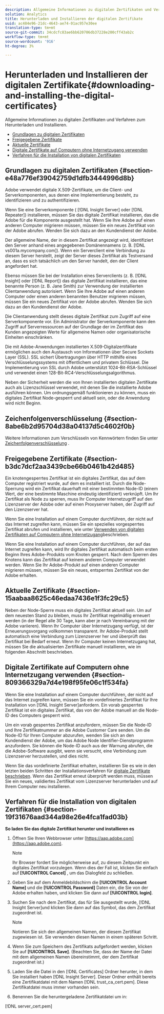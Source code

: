 ```yaml
---
description: Allgemeine Informationen zu digitalen Zertifikaten und Verfahren zum Herunterladen und Installieren.
solution: Analytics
title: Herunterladen und Installieren der digitalen Zertifikate
uuid: ac484e96-21dc-4643-ae74-01ac957e30ee
translation-type: tm+mt
source-git-commit: 34cdcfc83ae6bb620706db37228e200cff43ab2c
workflow-type: tm+mt
source-wordcount: '916'
ht-degree: 3%

---
```



# Herunterladen und Installieren der digitalen Zertifikate{#downloading-and-installing-the-digital-certificates}

Allgemeine Informationen zu digitalen Zertifikaten und Verfahren zum Herunterladen und Installieren.

* [Grundlagen zu digitalen Zertifikaten](../../../../../home/c-inst-svr/c-install-ins-svr/t-install-proc-inst-svr-dpu/c-dnld-dgtl-cert/c-dnld-dgtl-cert.md#section-e48a776ef39042759d1dfb3444996d8b)
* [Freigegebene Zertifikate](../../../../../home/c-inst-svr/c-install-ins-svr/t-install-proc-inst-svr-dpu/c-dnld-dgtl-cert/c-dnld-dgtl-cert.md#section-b3dc7dcf2aa3439cbe66b0461b42d485)
* [Aktuelle Zertifikate](../../../../../home/c-inst-svr/c-install-ins-svr/t-install-proc-inst-svr-dpu/c-dnld-dgtl-cert/c-dnld-dgtl-cert.md#section-15aabaa8625c46edaa7436e1f3fc29c5)
* [Digitale Zertifikate auf Computern ohne Internetzugang verwenden](../../../../../home/c-inst-svr/c-install-ins-svr/t-install-proc-inst-svr-dpu/c-dnld-dgtl-cert/c-dnld-dgtl-cert.md#section-809366329a7d4e198f95fe06c1f534fa)
* [Verfahren für die Installation von digitalen Zertifikaten](../../../../../home/c-inst-svr/c-install-ins-svr/t-install-proc-inst-svr-dpu/c-dnld-dgtl-cert/c-dnld-dgtl-cert.md#section-19f31676aad344a98e26e4fca1fad03b)

## Grundlagen zu digitalen Zertifikaten {#section-e48a776ef39042759d1dfb3444996d8b}

Adobe verwendet digitale X.509-Zertifikate, um die Client- und Serverkomponenten, aus denen eine Implementierung besteht, zu identifizieren und zu authentifizieren.

Wenn Sie eine Serverkomponente ( [!DNL Insight Server] oder [!DNL Repeater]) installieren, müssen Sie das digitale Zertifikat installieren, das die Adobe für die Komponente ausgestellt hat. Wenn Sie Ihre Adobe auf einen anderen Computer migrieren müssen, müssen Sie ein neues Zertifikat von der Adobe abrufen. Wenden Sie sich dazu an den Kundendienst der Adobe.

Der allgemeine Name, der in diesem Zertifikat angezeigt wird, identifiziert den Server anhand eines angegebenen Domänennamens (z. B. [!DNL vs001a.mycompany.com]). Wenn ein Serverclient eine Verbindung zu diesem Server herstellt, zeigt der Server dieses Zertifikat als Testversand an, dass es sich tatsächlich um den Server handelt, den der Client angefordert hat.

Ebenso müssen Sie bei der Installation eines Serverclients (z. B. [!DNL Insight] oder [!DNL Report]) das digitale Zertifikat installieren, das eine benannte Person (z. B. Jane Smith) zur Verwendung der installierten Clientanwendung autorisiert. Wenn Sie Ihre Adobe auf einen anderen Computer oder einen anderen benannten Benutzer migrieren müssen, müssen Sie ein neues Zertifikat von der Adobe abrufen. Wenden Sie sich dazu an den Kundendienst der Adobe.

Die Clientanwendung stellt dieses digitale Zertifikat zum Zugriff auf eine Serverkomponente vor. Ein Administrator der Serverkomponente kann den Zugriff auf Serverressourcen auf der Grundlage der im Zertifikat des Kunden angezeigten Werte für allgemeine Namen oder organisatorische Einheiten einschränken.

Die mit Adobe-Anwendungen installierten X.509-Digitalzertifikate ermöglichen auch den Austausch von Informationen über Secure Sockets Layer (SSL). SSL sichert Übertragungen über HTTP mithilfe eines Verschlüsselungssystems mit öffentlichem und privatem Schlüssel. Die Implementierung von SSL durch Adobe unterstützt 1024-Bit-RSA-Schlüssel und verwendet einen 128-Bit-RC4-Verschlüsselungsalgorithmus.

Neben der Sicherheit werden die von Ihnen installierten digitalen Zertifikate auch als Lizenzschlüssel verwendet, mit denen Sie die installierte Adobe ausführen können. Um ordnungsgemäß funktionieren zu können, muss ein digitales Zertifikat Node-gesperrt und aktuell sein, oder die Anwendung wird nicht Beginn.

## Zeichenfolgenverschlüsselung {#section-8abe6b2d95704d38a04137d5c4602f0b}

Weitere Informationen zum Verschlüsseln von Kennwörtern finden Sie unter [Zeichenfolgenverschlüsselung](../../../../../home/c-inst-svr/c-install-ins-svr/t-install-proc-inst-svr-dpu/c-dnld-dgtl-cert/string-encryption.md#concept-35da0b53650a4d7e82b240ad27f6d45a) .

## Freigegebene Zertifikate {#section-b3dc7dcf2aa3439cbe66b0461b42d485}

Ein knotengesperrtes Zertifikat ist ein digitales Zertifikat, das auf dem Computer registriert wurde, auf dem es installiert ist. Durch die Node-Sperrung wird ein Zertifikat dauerhaft mit einer bestimmten Node-ID (einem Wert, der eine bestimmte Maschine eindeutig identifiziert) verknüpft. Um Ihr Zertifikat als Node zu sperren, muss Ihr Computer Internetzugriff auf den Lizenzserver der Adobe oder auf einen Proxyserver haben, der Zugriff auf den Lizenzserver hat.

Wenn Sie eine Installation auf einem Computer durchführen, der nicht auf das Internet zugreifen kann, müssen Sie ein spezielles vorgesperrtes Zertifikat abrufen und installieren, wie unter [Verwenden von digitalen Zertifikaten auf Computern ohne Internetzugang](../../../../../home/c-inst-svr/c-install-ins-svr/t-install-proc-inst-svr-dpu/c-dnld-dgtl-cert/c-dnld-dgtl-cert.md#section-809366329a7d4e198f95fe06c1f534fa)beschrieben.

Wenn Sie eine Installation auf einem Computer durchführen, der auf das Internet zugreifen kann, wird Ihr digitales Zertifikat automatisch beim ersten Beginn Ihres Adobe-Produkts vom Knoten gesperrt. Nach dem Sperren des Knotens kann das Zertifikat auf keinem anderen Computer verwendet werden. Wenn Sie Ihr Adobe-Produkt auf einen anderen Computer migrieren müssen, müssen Sie ein neues, entsperrtes Zertifikat von der Adobe erhalten.

## Aktuelle Zertifikate {#section-15aabaa8625c46edaa7436e1f3fc29c5}

Neben der Node-Sperre muss ein digitales Zertifikat aktuell sein. Um auf dem neuesten Stand zu bleiben, muss Ihr Zertifikat regelmäßig erneuert werden (in der Regel alle 30 Tage, kann aber je nach Vereinbarung mit der Adobe variieren). Wenn Ihr Computer über Internetzugang verfügt, ist der Erneuerungsvorgang vollkommen transparent. Ihr Adobe-Produkt stellt automatisch eine Verbindung zum Lizenzserver her und überprüft das Zertifikat bei Bedarf erneut. Wenn Ihr Computer keinen Internetzugang hat, müssen Sie die aktualisierten Zertifikate manuell installieren, wie im folgenden Abschnitt beschrieben.

## Digitale Zertifikate auf Computern ohne Internetzugang verwenden {#section-809366329a7d4e198f95fe06c1f534fa}

Wenn Sie eine Installation auf einem Computer durchführen, der nicht auf das Internet zugreifen kann, müssen Sie ein vordefiniertes Zertifikat für Ihre Installation von [!DNL Insight Server]anfordern. Ein vorab gesperrtes Zertifikat ist ein digitales Zertifikat, das von der Adobe manuell an die Node-ID des Computers gesperrt wird.

Um ein vorab gesperrtes Zertifikat anzufordern, müssen Sie die Node-ID und Ihre Zertifikatnummer an die Adobe Customer Care senden. Um die Node-ID für Ihren Computer abzurufen, wenden Sie sich an den Kundendienst der Adobe, um das Adobe Node Identifier-Dienstprogramm anzufordern. Sie können die Node-ID auch aus der Warnung abrufen, die die Adobe-Software ausgibt, wenn sie versucht, eine Verbindung zum Lizenzserver herzustellen, und dies nicht.

Wenn Sie das vordefinierte Zertifikat erhalten, installieren Sie es wie in den letzten beiden Schritten der Installationsverfahren für [digitale Zertifikate beschrieben](../../../../../home/c-inst-svr/c-install-ins-svr/t-install-proc-inst-svr-dpu/c-dnld-dgtl-cert/c-dnld-dgtl-cert.md#section-19f31676aad344a98e26e4fca1fad03b). Wenn das Zertifikat erneut überprüft werden muss, müssen Sie ein neues, validiertes Zertifikat vom Lizenzserver herunterladen und auf Ihrem Computer neu installieren.

## Verfahren für die Installation von digitalen Zertifikaten {#section-19f31676aad344a98e26e4fca1fad03b}

**So laden Sie das digitale Zertifikat herunter und installieren es**

1. Öffnen Sie Ihren Webbrowser unter [https://aap.adobe.com](https://aap.adobe.com).

   >[!NOTE]
   >
   >Ihr Browser fordert Sie möglicherweise auf, zu diesem Zeitpunkt ein digitales Zertifikat vorzulegen. Wenn dies der Fall ist, klicken Sie einfach auf **[!UICONTROL Cancel]** , um das Dialogfeld zu schließen.

1. Geben Sie auf dem Anmeldebildschirm die **[!UICONTROL Account Name]** und die **[!UICONTROL Password]** Daten ein, die Sie von der Adobe erhalten haben, und klicken Sie dann auf **[!UICONTROL login]**.

1. Suchen Sie nach dem Zertifikat, das für Sie ausgestellt wurde, [!DNL Insight Server]und klicken Sie dann auf das Symbol, das dem Zertifikat zugeordnet ist.

   >[!NOTE]
   >
   >Notieren Sie sich den allgemeinen Namen, der diesem Zertifikat zugewiesen ist. Sie verwenden diesen Namen in einem späteren Schritt.

1. Wenn Sie zum Speichern des Zertifikats aufgefordert werden, klicken Sie auf **[!UICONTROL Save]**. (Beachten Sie, dass der Name der Datei mit dem allgemeinen Namen übereinstimmt, der dem Zertifikat zugeordnet ist.)
1. Laden Sie die Datei in den [!DNL Certificates] Ordner herunter, in dem Sie installiert haben [!DNL Insight Server]. Dieser Ordner enthält bereits eine Zertifikatdatei mit dem Namen [!DNL trust_ca_cert.pem]. Diese Zertifikatdatei muss immer vorhanden sein.

1. Benennen Sie die heruntergeladene Zertifikatdatei um in:

[!DNL server_cert.pem]

